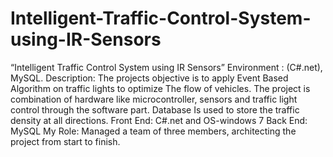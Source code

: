 Intelligent-Traffic-Control-System-using-IR-Sensors
===================================================

“Intelligent Traffic Control System using IR Sensors” Environment          : (C#.net), MySQL. Description:  The projects objective is to apply Event Based Algorithm on traffic lights to optimize The flow of vehicles. The project is combination of hardware like microcontroller, sensors and traffic light control through the software part. Database Is used to store the traffic density at all directions. Front End:  C#.net and OS-windows 7 Back End:   MySQL My Role:    Managed a team of three members, architecting the project from start to                          finish.
